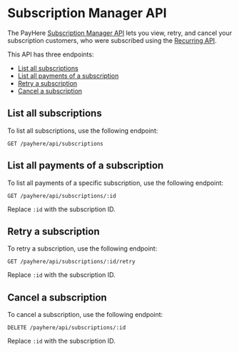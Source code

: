# Subscription Manager API

The PayHere [Subscription Manager API](https://support.payhere.lk/api-&-mobile-sdk/subscription-manager-api) lets you view, retry, and cancel your subscription customers, who were subscribed using the [Recurring API](https://support.payhere.lk/api-&-mobile-sdk/recurring-api).

This API has three endpoints:

- [List all subscriptions](#list-all-subscriptions)
- [List all payments of a subscription](#list-all-payments-of-a-subscription)
- [Retry a subscription](#retry-a-subscription)
- [Cancel a subscription](#cancel-a-subscription)

## List all subscriptions

To list all subscriptions, use the following endpoint:

```http request
GET /payhere/api/subscriptions
```

## List all payments of a subscription

To list all payments of a specific subscription, use the following endpoint:

```http request
GET /payhere/api/subscriptions/:id
```

Replace `:id` with the subscription ID.

## Retry a subscription

To retry a subscription, use the following endpoint:

```http request
GET /payhere/api/subscriptions/:id/retry
```

Replace `:id` with the subscription ID.

## Cancel a subscription

To cancel a subscription, use the following endpoint:

```http request
DELETE /payhere/api/subscriptions/:id
```

Replace `:id` with the subscription ID.
